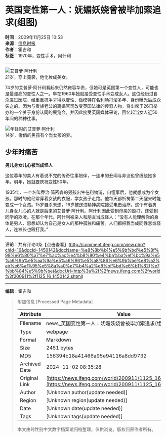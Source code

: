 # 英国变性第一人：妩媚妖娆曾被毕加索追求(组图)

**时间**：2009年11月25日 10:53  
**来源**：[信息时报](http://www.chinanews.com.cn/life/news/2009/11-25/1983056.shtml)  
**作者**：霍吉和  
**标签**：1970年，变性手术，阿什利  

---

![艾普萝·阿什利](http://img.ifeng.com/hres/200911/25/10/415ec5275eb1e9c0d6e7e0b5ee17a133.jpg)  
21岁，穿上霓裳，他化妆成美女。

74岁的艾普萝·阿什利看起来仍然雍容华贵，但她可是英国第一个变性人，可能也是最漂亮的变性人之一。早在1960年她就接受变性手术变成女人。这位经历过自杀进过医院，经重重抗争才得以变性、做模特在名利场打滚多年、身份曝光后成众矢之的、因为与贵族老公的离婚官司改变英国法律的传奇人物，将出席于26日举办的一个关于身份认同的展览会，并因此接受英国媒体采访，回忆起当女人近50年间的种种往事。

![年轻时的艾普萝·阿什利](http://img.ifeng.com/hres/200911/25/10/78e573e66323db357212f3db91837369.jpg)  
14岁，俊俏的男孩有个当女孩的梦。

## **少年时痛苦**

**男儿身女儿心被当成怪人**

这位暮年的美人有着说不完的传奇往事陪伴，一连串的丑闻与非议也曾缠绕她多年。明年，她就要庆祝变性50年。

1935年，一个名叫乔治·简密森的男孩出生在利物浦，自懂事后，他就想成为个女孩。那时的他经常穿着女孩的衣服，学女孩子走路。他每天都祈祷第二天醒来时能变成一个女孩。15岁自杀未遂，16岁被送进精神病院接受电击治疗。这个有着男儿身女儿心的人就是后来的艾普萝·阿什利。阿什利因此受到母亲的殴打，还受到同学的欺凌。在那个年代，阿什利被亲人和朋友当成怪人：“没有人能理解你的身体是男人、思想却认为自己是女人的那种孤独和痛苦。人们都把我当成同性恋或怪人，连校长也殴打我。”  

---

**评论**：共有评论0条【点击查看】(http://comment.ifeng.com/view.php?chId=16&docId=1450142&docName=%e8%8b%b1%e5%9b%bd%e5%8f%98%e6%80%a7%e7%ac%ac%e4%b8%80%e4%ba%ba%ef%bc%9a%e5%a6%9a%e5%aa%9a%e5%a6%96%e5%a8%86%e6%9b%be%e8%a2%ab%e6%af%95%e5%8a%a0%e7%b4%a2%e8%bf%bd%e6%b1%82(%e7%bb%84%e5%9b%be)&docUrl=http%3a%2f%2fnews.ifeng.com%2fworld%2f200911%2f1125_16_1450142.shtml)

---

**编辑**：霍吉和

> 附加信息 [Processed Page Metadata]
>
> | Attribute       | Value                                  |
> |-----------------|----------------------------------------|
> | Filename        | news_英国变性第一人：妩媚妖娆曾被毕加索追求(组图).md                             |
> | Type            | webpage                                 |
> | Format          | Markdown                               |
> | Size            | 2451 bytes                           |
> | MD5             | 156394b18a41466a95e94116a8dd9732                                  |
> | Archived Date   | 2024-11-02 08:35:28                             |
> | Original Link   | [https://news.ifeng.com/world/200911/1125_16_1450142.shtml](https://news.ifeng.com/world/200911/1125_16_1450142.shtml)                         |
> | Author          | [Unknown author(update needed)]                              |
> | Region          | [Unknown region(update needed)]                              |
> | Date            | [Unknown date(update needed)]                                 |
> | Tags            | [Unknown tags(update needed)]                                 |
>
> 本文由跨性别中文数字档案馆归档整理，仅供浏览。版权归原作者所有。
>